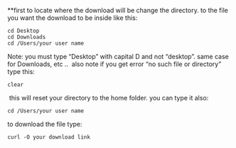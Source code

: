 **first to locate where the download will be change the directory. to the file you 
want the download to be inside like this: 
```plaintext
cd Desktop 
cd Downloads
cd /Users/your user name
```
Note: you must type “Desktop” with capital D and not “desktop”. same case for Downloads, etc .. 
also note if you get error “no such file or directory” type this: 
```plaintext
clear
```
 this will reset your directory to the home folder. you can type it also: 
```plaintext
cd /Users/your user name
```
to download the file type: 
```plaintext
curl -O your download link
```











